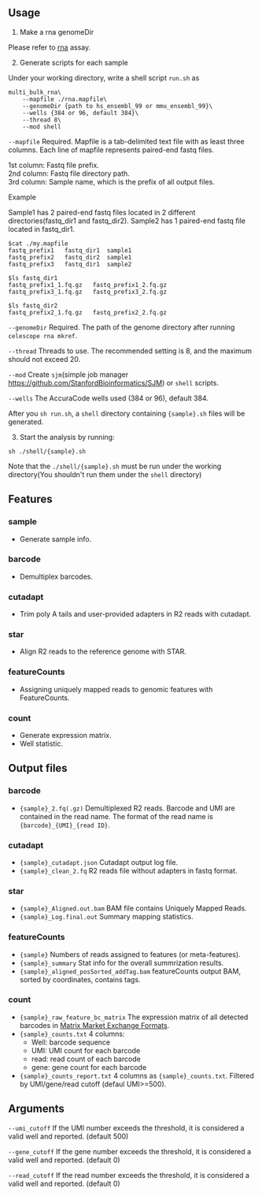 ## Usage
1. Make a rna genomeDir

Please refer to [rna](multi_rna.md) assay.

2. Generate scripts for each sample

Under your working directory, write a shell script `run.sh` as

```
multi_bulk_rna\
	--mapfile ./rna.mapfile\
	--genomeDir {path to hs_ensembl_99 or mmu_ensembl_99}\
	--wells {384 or 96, default 384}\
	--thread 8\
	--mod shell
```
`--mapfile` Required.  Mapfile is a tab-delimited text file with as least three columns. Each line of mapfile represents paired-end fastq files.

1st column: Fastq file prefix.  
2nd column: Fastq file directory path.  
3rd column: Sample name, which is the prefix of all output files.  

Example

Sample1 has 2 paired-end fastq files located in 2 different directories(fastq_dir1 and fastq_dir2). Sample2 has 1 paired-end fastq file located in fastq_dir1.
```
$cat ./my.mapfile
fastq_prefix1	fastq_dir1	sample1
fastq_prefix2	fastq_dir2	sample1
fastq_prefix3	fastq_dir1	sample2

$ls fastq_dir1
fastq_prefix1_1.fq.gz	fastq_prefix1_2.fq.gz
fastq_prefix3_1.fq.gz	fastq_prefix3_2.fq.gz

$ls fastq_dir2
fastq_prefix2_1.fq.gz	fastq_prefix2_2.fq.gz
```

`--genomeDir` Required. The path of the genome directory after running `celescope rna mkref`.

`--thread` Threads to use. The recommended setting is 8, and the maximum should not exceed 20.

`--mod` Create `sjm`(simple job manager https://github.com/StanfordBioinformatics/SJM) or `shell` scripts. 

`--wells` The AccuraCode wells used (384 or 96), default 384.

After you `sh run.sh`, a `shell` directory containing `{sample}.sh` files will be generated.

3. Start the analysis by running:
```
sh ./shell/{sample}.sh
```
Note that the `./shell/{sample}.sh` must be run under the working directory(You shouldn't run them under the `shell` directory)




## Features
### sample
- Generate sample info.

### barcode
- Demultiplex barcodes.

### cutadapt
- Trim poly A tails and user-provided adapters in R2 reads with cutadapt.

### star
- Align R2 reads to the reference genome with STAR.

### featureCounts
- Assigning uniquely mapped reads to genomic features with FeatureCounts.

### count
- Generate expression matrix.
- Well statistic.


## Output files

### barcode
- `{sample}_2.fq(.gz)` Demultiplexed R2 reads. Barcode and UMI are contained in the read name. The format of
    the read name is `{barcode}_{UMI}_{read ID}`.

### cutadapt
- `{sample}_cutadapt.json` Cutadapt output log file.
- `{sample}_clean_2.fq` R2 reads file without adapters in fastq format.

### star
- `{sample}_Aligned.out.bam` BAM file contains Uniquely Mapped Reads.
- `{sample}_Log.final.out` Summary mapping statistics.

### featureCounts
- `{sample}` Numbers of reads assigned to features (or meta-features).
- `{sample}_summary` Stat info for the overall summrization results.
- `{sample}_aligned_posSorted_addTag.bam` featureCounts output BAM, sorted by coordinates, contains tags.

### count
- `{sample}_raw_feature_bc_matrix` The expression matrix of all detected barcodes in [Matrix Market Exchange Formats](
    https://math.nist.gov/MatrixMarket/formats.html).
- `{sample}_counts.txt` 4 columns:
	- Well: barcode sequence
	- UMI: UMI count for each barcode
	- read: read count of each barcode
	- gene: gene count for each barcode
- `{sample}_counts_report.txt` 4 columns as `{sample}_counts.txt`. Filtered by UMI/gene/read cutoff (defaul UMI>=500).

## Arguments
`--umi_cutoff` If the UMI number exceeds the threshold, it is considered a valid well and reported. (default 500)

`--gene_cutoff`  If the gene number exceeds the threshold, it is considered a valid well and reported. (default 0)

`--read_cutoff`  If the read number exceeds the threshold, it is considered a valid well and reported. (default 0)